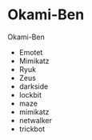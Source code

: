 # Okami-Ben
Okami-Ben
- Emotet
- Mimikatz
- Ryuk
- Zeus
- darkside
- lockbit
- maze
- mimikatz
- netwalker
- trickbot
